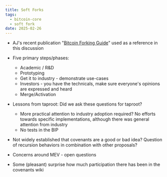 ```yaml
---
title: Soft Forks
tags:
  - bitcoin-core
  - soft fork
date: 2025-02-26
---
```


- AJ's recent publication "[Bitcoin Forking Guide](https://ajtowns.github.io/bfg/)" used as a reference in this discussion

- Five primary steps/phases:
  - Academic / R&D
  - Prototyping
  - Get it to industry - demonstrate use-cases
  - Investors - you have the technicals, make sure everyone's opinions are expressed and heard
  - Merge/Activation

- Lessons from taproot: Did we ask these questions for taproot?
  - More practical attention to industry adoption required? No efforts towards specific implementations, although there was general attention from industry  
  - No tests in the BIP

- Not widely established that covenants are a good or bad idea? Question of recursion behaviors in combination with other proposals?
- Concerns around MEV  - open questions
- Some (pleasant) surprise how much participation there has been in the covenants wiki
